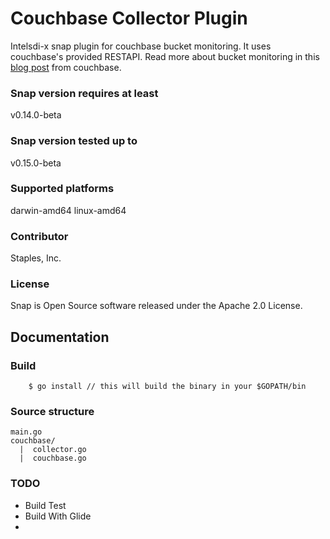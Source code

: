 # Couchbase Collector Plugin
Intelsdi-x snap plugin for couchbase bucket monitoring. It uses couchbase's provided RESTAPI. Read more about bucket monitoring in this [blog post](http://blog.couchbase.com/monitoring-couchbase-cluster) from couchbase.

### Snap version requires at least
v0.14.0-beta

### Snap version tested up to
v0.15.0-beta

### Supported platforms
darwin-amd64
linux-amd64

### Contributor
Staples, Inc.

### License
Snap is Open Source software released under the Apache 2.0 License.

## Documentation
### Build
```
	$ go install // this will build the binary in your $GOPATH/bin 
```

### Source structure
```
main.go
couchbase/
  |  collector.go
  |  couchbase.go
```

### TODO
- Build Test
- Build With Glide
- 
